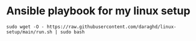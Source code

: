 # Ansible playbook for my linux setup  

```sudo wget -O - https://raw.githubusercontent.com/daraghd/linux-setup/main/run.sh | sudo bash```
